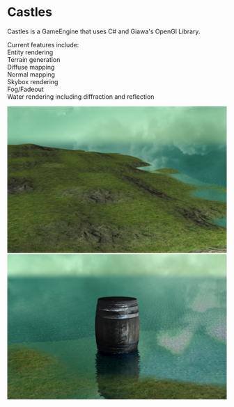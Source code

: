 # Castles  
Castles is a GameEngine that uses C# and Giawa's OpenGl Library.  

Current features include:  
  Entity rendering  
  Terrain generation  
  Diffuse mapping  
  Normal mapping  
  Skybox rendering  
  Fog/Fadeout  
  Water rendering including diffraction and reflection  

![](Pictures/Terrain.png?raw=true "Terrain")
![](Pictures/Entity.png?raw=true "Entities")
